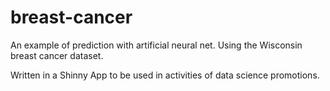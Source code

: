# breast-cancer
An example of prediction with artificial neural net.
Using the Wisconsin breast cancer dataset.

Written in a Shinny App to be used in activities of data science promotions.
